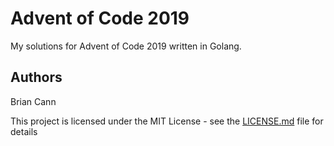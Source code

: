 # Advent of Code 2019

My solutions for Advent of Code 2019 written in Golang.



## Authors

Brian Cann



This project is licensed under the MIT License - see the [LICENSE.md](LICENSE.md) file for details

